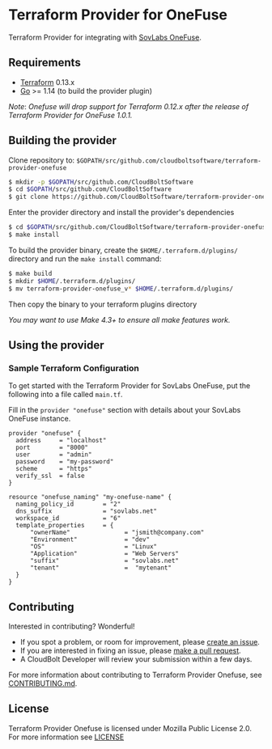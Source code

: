 # Terraform Provider for OneFuse

Terraform Provider for integrating with [SovLabs OneFuse](https://www.sovlabs.com/products/onefuse).

## Requirements

* [Terraform](https://www.terraform.io/downloads.html) 0.13.x
* [Go](https://golang.org/doc/install) >= 1.14 (to build the provider plugin)

*Note*: _Onefuse will drop support for Terraform 0.12.x after the release of Terraform Provider for OneFuse 1.0.1._

## Building the provider

Clone repository to: `$GOPATH/src/github.com/cloudboltsoftware/terraform-provider-onefuse`

```sh
$ mkdir -p $GOPATH/src/github.com/CloudBoltSoftware
$ cd $GOPATH/src/github.com/CloudBoltSoftware
$ git clone https://github.com/CloudBoltSoftware/terraform-provider-onefuse.git
```

Enter the provider directory and install the provider's dependencies

```sh
$ cd $GOPATH/src/github.com/CloudBoltSoftware/terraform-provider-onefuse.git
$ make install
```

To build the provider binary, create the `$HOME/.terraform.d/plugins/` directory and run the `make install` command:

```sh
$ make build
$ mkdir $HOME/.terraform.d/plugins/
$ mv terraform-provider-onefuse_v* $HOME/.terraform.d/plugins/
```

Then copy the binary to your terraform plugins directory

_You may want to use Make 4.3+ to ensure all make features work._

## Using the provider

### Sample Terraform Configuration

To get started with the Terraform Provider for SovLabs OneFuse, put the following into a file called `main.tf`.

Fill in the `provider "onefuse"` section with details about your SovLabs OneFuse instance.

```hcl
provider "onefuse" {
  address     = "localhost"
  port        = "8000"
  user        = "admin"
  password    = "my-password"
  scheme      = "https"
  verify_ssl  = false
}

resource "onefuse_naming" "my-onefuse-name" {
  naming_policy_id        = "2"
  dns_suffix              = "sovlabs.net"
  workspace_id            = "6"
  template_properties     = {
      "ownerName"               = "jsmith@company.com"
      "Environment"             = "dev"
      "OS"                      = "Linux"
      "Application"             = "Web Servers"
      "suffix"                  = "sovlabs.net"
      "tenant"                  =  "mytenant"
  }
}
```

## Contributing

Interested in contributing? Wonderful!

* If you spot a problem, or room for improvement, please [create an issue][issue_url].
* If you are interested in fixing an issue, please [make a pull request][pr_url].
* A CloudBolt Developer will review your submission within a few days.

For more information about contributing to Terraform Provider Onefuse, see [CONTRIBUTING.md](CONTRIBUTING.md).

## License

Terraform Provider Onefuse is licensed under Mozilla Public License 2.0.
For more information see [LICENSE](LICENSE)

[issue_url]: https://github.com/CloudBoltSoftware/terraform-provider-onefuse/issues
[pr_url]: https://github.com/CloudBoltSoftware/terraform-provider-onefuse/pulls
